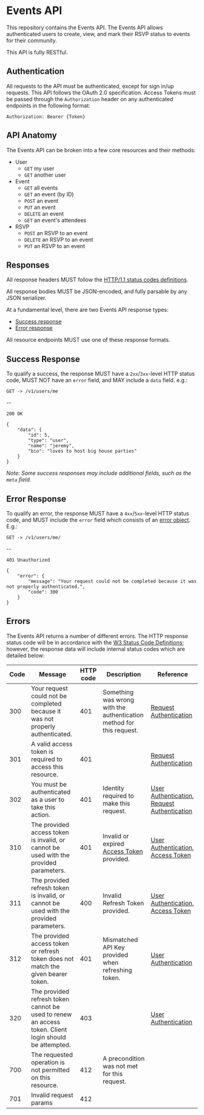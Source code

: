 # Events API

This repository contains the Events API. The Events API allows authenticated users to create, view, and mark their RSVP status to events for their community.

This API is fully RESTful.


## Authentication

All requests to the API must be authenticated, except for sign in/up requests. This API follows the OAuth 2.0 specification. Access Tokens must be passed through the `Authorization` header on any authenticated endpoints in the following format:

```
Authorization: Bearer {Token}
```


## API Anatomy

The Events API can be broken into a few core resources and their methods:

- User
	- `GET` my user
	- `GET` another user
- Event
	- `GET` all events
	- `GET` an event (by ID)
	- `POST` an event
	- `PUT` an event
	- `DELETE` an event
	- `GET` an event's attendees
- RSVP
	- `POST` an RSVP to an event
	- `DELETE` an RSVP to an event
	- `PUT` an RSVP to an event

## Responses

All response headers MUST follow the [HTTP/1.1 status codes definitions](https://www.w3.org/Protocols/rfc2616/rfc2616-sec10.html). 

All response bodies MUST be JSON-encoded, and fully parsable by any JSON serializer.

At a fundamental level, there are two Events API response types:

* [Success response](#success-response)
* [Error response](#error-response)

All resource endpoints MUST use one of these response formats.

## Success Response

To qualify a success, the response MUST have a `2xx`/`3xx`-level HTTP status code, MUST NOT have an `error` field, and MAY include a `data` field. e.g.:

```
GET -> /v1/users/me
```
--
```
200 OK
```
```
{
    "data": {
        "id": 5,
        "type": "user",
        "name": "jeremy",
        "bio": "loves to host big house parties"
    }
}
```

*Note: Some success responses may include additional fields, such as the `meta` field.*

## Error Response

To qualify an error, the response MUST have a `4xx`/`5xx`-level HTTP status code, and MUST include the `error` field which consists of an [error object](Errors.md#error-object). E.g.:

```
GET -> /v1/users/me/
```
--
```
401 Unauthorized
```
```
{
    "error": {
        "message": "Your request could not be completed because it was not properly authenticated.",
        "code": 300
    }
}
```

## Errors

The Events API returns a number of different errors. The HTTP response status code will be in accordance with the [W3 Status Code Definitions](https://www.w3.org/Protocols/rfc2616/rfc2616-sec10.html); however, the response data will include internal status codes which are detailed below:

Code | Message | HTTP code | Description | Reference
---- | ------- | --------- | ----------- | ---------  
300 | Your request could not be completed because it was not properly authenticated. | 401 | Something was wrong with the authentication method for this request. | [Request Authentication](Authentication/RequestAuthentication.md)
301 | A valid access token is required to access this resource. | 401 | | [Request Authentication](Authentication/RequestAuthentication.md)
302 | You must be authenticated as a user to take this action. | 401 | Identity required to make this request. | [User Authentication](Authentication/OAuthAuthentication.md), [Request Authentication](Authentication/RequestAuthentication.md)
310 | The provided access token is invalid, or cannot be used with the provided parameters. | 401 | Invalid or expired [Access Token](Authentication/OAuthAuthentication/AccessToken.md) provided. | [User Authentication](Authentication/OAuthAuthentication.md), [Access Token](Authentication/OAuthAuthentication/AccessToken.md)
311 | The provided refresh token is invalid, or cannot be used with the provided parameters. | 400 | Invalid Refresh Token provided. | [User Authentication](Authentication/OAuthAuthentication.md), [Access Token](Authentication/OAuthAuthentication/AccessToken.md)
312 | The provided access token or refresh token does not match the given bearer token. | 401 | Mismatched API Key provided when refreshing token. | [User Authentication](Authentication/OAuthAuthentication.md)
320 | The provided refresh token cannot be used to renew an access token. Client login should be attempted. | 403 | | [User Authentication](Authentication/OAuthAuthentication.md)
700 | The requested operation is not permitted on this resource. | 412 | A precondition was not met for this request. | 
701 | Invalid request params | 412 | | 
